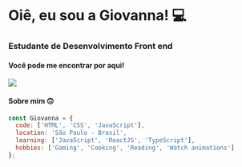 <h1> Oiê, eu sou a Giovanna! 💻</h1>
<h3> Estudante de Desenvolvimento Front end </h3>

<h4>Você pode me encontrar por aqui!</h4>

<div>
  <a href="eugiovannasouza@gmail.com" target"_blank"><img src="https://img.shields.io/badge/Gmail-D14836?style=for-the-badge&logo=gmail&logoColor=white" target="_blank"></a>
</div>

<h4>Sobre mim 🙃</h4>

``` javascript
const Giovanna = {
  code: ['HTML', 'CSS', 'JavaScript'],
  location: 'São Paulo - Brasil',
  learning: ['JavaScript', 'ReactJS', 'TypeScript'],
  hobbies: ['Gaming', 'Cooking', 'Reading', 'Watch animations']
};



